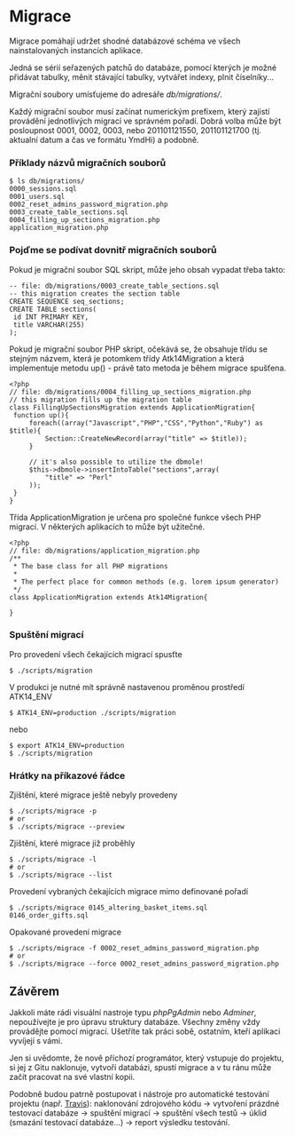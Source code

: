 Migrace
=======

Migrace pomáhají udržet shodné databázové schéma ve všech nainstalovaných instancích aplikace.

Jedná se sérií seřazených patchů do databáze, pomocí kterých je možné přidávat tabulky, měnit stávající tabulky, vytvářet indexy, plnit číselníky...

Migrační soubory umísťujeme do adresáře _db/migrations/_.

Každý migrační soubor musí začínat numerickým prefixem, který zajistí provádění jednotlivých migrací ve správném pořadí. Dobrá volba může být posloupnost 0001, 0002, 0003, nebo 201101121550, 201101121700 (tj. aktualní datum a čas ve formátu YmdHi) a podobně.

### Příklady názvů migračních souborů

	$ ls db/migrations/
	0000_sessions.sql
	0001_users.sql
	0002_reset_admins_password_migration.php
	0003_create_table_sections.sql
	0004_filling_up_sections_migration.php
	application_migration.php

### Pojďme se podívat dovnitř migračních souborů

Pokud je migrační soubor SQL skript, může jeho obsah vypadat třeba takto:

	-- file: db/migrations/0003_create_table_sections.sql
	-- this migration creates the section table
	CREATE SEQUENCE seq_sections;
	CREATE TABLE sections(
	 id INT PRIMARY KEY,
	 title VARCHAR(255)
	);

Pokud je migrační soubor PHP skript, očekává se, že obsahuje třídu se stejným názvem, která je potomkem třídy Atk14Migration a která implementuje metodu up() - právě tato metoda je během migrace spušťena.

	<?php
	// file: db/migrations/0004_filling_up_sections_migration.php
	// this migration fills up the migration table
	class FillingUpSectionsMigration extends ApplicationMigration{
	 function up(){
		 foreach((array("Javascript","PHP","CSS","Python","Ruby") as $title){
			 Section::CreateNewRecord(array("title" => $title));
		 }

		 // it's also possible to utilize the dbmole!
		 $this->dbmole->insertIntoTable("sections",array(
			 "title" => "Perl"
		 ));
	 }
	}

Třída ApplicationMigration je určena pro společné funkce všech PHP migrací. V některých aplikacích to může být užitečné.

	<?php
	// file: db/migrations/application_migration.php
	/**
	 * The base class for all PHP migrations
	 *
	 * The perfect place for common methods (e.g. lorem ipsum generator)
	 */
	class ApplicationMigration extends Atk14Migration{

	}

### Spuštění migrací

Pro provedení všech čekajících migrací spusťte

	$ ./scripts/migration

V produkci je nutné mít správně nastavenou proměnou prostředí ATK14_ENV

	$ ATK14_ENV=production ./scripts/migration

nebo

	$ export ATK14_ENV=production
	$ ./scripts/migration

### Hrátky na příkazové řádce

Zjištění, které migrace ještě nebyly provedeny

	$ ./scripts/migrace -p
	# or
	$ ./scripts/migrace --preview

Zjištění, které migrace již proběhly

	$ ./scripts/migrace -l
	# or
	$ ./scripts/migrace --list

Provedení vybraných čekajících migrace mimo definované pořadí

	$ ./scripts/migrace 0145_altering_basket_items.sql 0146_order_gifts.sql

Opakované provedení migrace

	$ ./scripts/migrace -f 0002_reset_admins_password_migration.php
	# or
	$ ./scripts/migrace --force 0002_reset_admins_password_migration.php

Závěrem
-------

Jakkoli máte rádi visuální nastroje typu _phpPgAdmin_ nebo _Adminer_, nepoužívejte je pro úpravu struktury databáze. Všechny změny vždy provádějte pomocí migrací. Ušetříte tak práci sobě, ostatním, kteří aplikaci vyvíjejí s vámi.

Jen si uvědomte, že nově příchozí programátor, který vstupuje do projektu, si jej z Gitu naklonuje, vytvoří databázi, spustí migrace a v tu ránu může začít pracovat na své vlastní kopii.

Podobně budou patrně postupovat i nástroje pro automatické testování projektu (např. [Travis](https://travis-ci.org/)): naklonování zdrojového kódu &rarr; vytvoření prázdné testovací databáze &rarr; spuštění migrací &rarr; spuštění všech testů &rarr; úklid (smazání testovací databáze...) &rarr; report výsledku testování.
